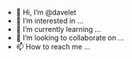 - 👋 Hi, I’m @davelet
- 👀 I’m interested in ...
- 🌱 I’m currently learning ...
- 💞️ I’m looking to collaborate on ...
- 📫 How to reach me ...

<!---
davelet/davelet is a ✨ special ✨ repository because its `README.md` (this file) appears on your GitHub profile.
You can click the Preview link to take a look at your changes.
--->
